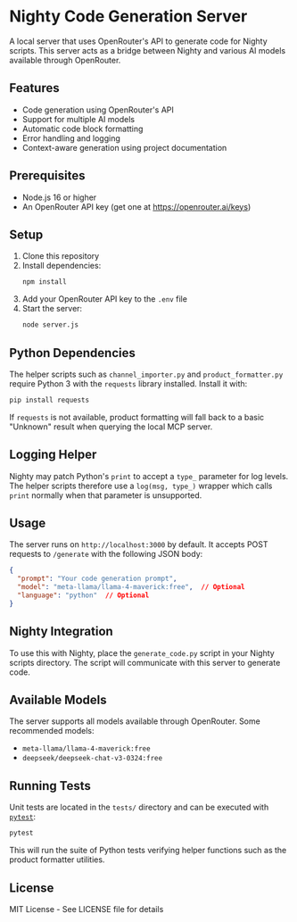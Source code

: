 # Nighty Code Generation Server

A local server that uses OpenRouter's API to generate code for Nighty scripts. This server acts as a bridge between Nighty and various AI models available through OpenRouter.

## Features

- Code generation using OpenRouter's API
- Support for multiple AI models
- Automatic code block formatting
- Error handling and logging
- Context-aware generation using project documentation

## Prerequisites

- Node.js 16 or higher
- An OpenRouter API key (get one at https://openrouter.ai/keys)

## Setup

1. Clone this repository
2. Install dependencies:
   ```bash
   npm install
   ```
3. Add your OpenRouter API key to the `.env` file
4. Start the server:
   ```bash
   node server.js
   ```

## Python Dependencies

The helper scripts such as `channel_importer.py` and `product_formatter.py`
require Python 3 with the `requests` library installed. Install it with:

```bash
pip install requests
```

If `requests` is not available, product formatting will fall back to a basic
"Unknown" result when querying the local MCP server.

## Logging Helper

Nighty may patch Python's ``print`` to accept a ``type_`` parameter for
log levels. The helper scripts therefore use a ``log(msg, type_)`` wrapper
which calls ``print`` normally when that parameter is unsupported.

## Usage

The server runs on `http://localhost:3000` by default. It accepts POST requests to `/generate` with the following JSON body:

```json
{
  "prompt": "Your code generation prompt",
  "model": "meta-llama/llama-4-maverick:free",  // Optional
  "language": "python"  // Optional
}
```

## Nighty Integration

To use this with Nighty, place the `generate_code.py` script in your Nighty scripts directory. The script will communicate with this server to generate code.

## Available Models

The server supports all models available through OpenRouter. Some recommended models:
- `meta-llama/llama-4-maverick:free`
- `deepseek/deepseek-chat-v3-0324:free`

## Running Tests

Unit tests are located in the `tests/` directory and can be executed with
[`pytest`](https://docs.pytest.org/en/stable/):

```bash
pytest
```

This will run the suite of Python tests verifying helper functions such as the
product formatter utilities.

## License

MIT License - See LICENSE file for details 
